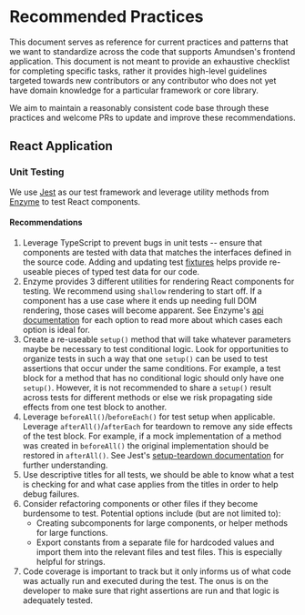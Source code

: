 # Recommended Practices

This document serves as reference for current practices and patterns that we want to standardize across the code that supports Amundsen's frontend application. This document is not meant to provide an exhaustive checklist for completing specific tasks, rather it provides high-level guidelines targeted towards new contributors or any contributor who does not yet have domain knowledge for a particular framework or core library.

We aim to maintain a reasonably consistent code base through these practices and welcome PRs to update and improve these recommendations.

## React Application
### Unit Testing
We use [Jest](https://jestjs.io/) as our test framework and leverage utility methods from [Enzyme](https://airbnb.io/enzyme/) to test React components.

#### Recommendations
1. Leverage TypeScript to prevent bugs in unit tests -- ensure that components are tested with data that matches the interfaces defined in the source code. Adding and updating test [fixtures](https://github.com/lyft/amundsenfrontendlibrary/tree/master/amundsen_application/static/js/fixtures) helps provide re-useable pieces of typed test data for our code.
2. Enzyme provides 3 different utilities for rendering React components for testing. We recommend using `shallow` rendering to start off. If a component has a use case where it ends up needing full DOM rendering, those cases will become apparent. See Enzyme's [api documentation](https://airbnb.io/enzyme/docs/api/) for each option to read more about which cases each option is ideal for.
3. Create a re-useable `setup()` method that will take whatever parameters maybe be necessary to test conditional logic. Look for opportunities to organize tests in such a way that one `setup()` can be used to test assertions that occur under the same conditions. For example, a test block for a method that has no conditional logic should only have one `setup()`. However, it is not recommended to share a `setup()` result across tests for different methods or else we risk propagating side effects from one test block to another.
4. Leverage `beforeAll()`/`beforeEach()` for test setup when applicable. Leverage `afterAll()`/`afterEach` for teardown to remove any side effects of the test block. For example, if a mock implementation of a method was created in `beforeAll()` the original implementation should be restored in `afterAll()`. See Jest's [setup-teardown documentation](https://jestjs.io/docs/en/setup-teardown) for further understanding.
5. Use descriptive titles for all tests, we should be able to know what a test is checking for and what case applies from the titles in order to help debug failures.
6. Consider refactoring components or other files if they become burdensome to test. Potential options include (but are not limited to):
   * Creating subcomponents for large components, or helper methods for large functions.
   * Export constants from a separate file for hardcoded values and import them into the relevant files and test files. This is especially helpful for strings.
7. Code coverage is important to track but it only informs us of what code was actually run and executed during the test. The onus is on the developer to make sure that right assertions are run and that logic is adequately tested.
